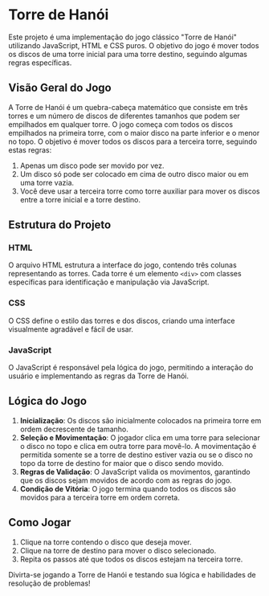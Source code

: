 # Torre de Hanói

Este projeto é uma implementação do jogo clássico "Torre de Hanói" utilizando JavaScript, HTML e CSS puros. O objetivo do jogo é mover todos os discos de uma torre inicial para uma torre destino, seguindo algumas regras específicas.

## Visão Geral do Jogo

A Torre de Hanói é um quebra-cabeça matemático que consiste em três torres e um número de discos de diferentes tamanhos que podem ser empilhados em qualquer torre. O jogo começa com todos os discos empilhados na primeira torre, com o maior disco na parte inferior e o menor no topo. O objetivo é mover todos os discos para a terceira torre, seguindo estas regras:

1. Apenas um disco pode ser movido por vez.
2. Um disco só pode ser colocado em cima de outro disco maior ou em uma torre vazia.
3. Você deve usar a terceira torre como torre auxiliar para mover os discos entre a torre inicial e a torre destino.

## Estrutura do Projeto

### HTML

O arquivo HTML estrutura a interface do jogo, contendo três colunas representando as torres. Cada torre é um elemento `<div>` com classes específicas para identificação e manipulação via JavaScript.

### CSS

O CSS define o estilo das torres e dos discos, criando uma interface visualmente agradável e fácil de usar.

### JavaScript

O JavaScript é responsável pela lógica do jogo, permitindo a interação do usuário e implementando as regras da Torre de Hanói.

## Lógica do Jogo

1. **Inicialização**: Os discos são inicialmente colocados na primeira torre em ordem decrescente de tamanho.
2. **Seleção e Movimentação**: O jogador clica em uma torre para selecionar o disco no topo e clica em outra torre para movê-lo. A movimentação é permitida somente se a torre de destino estiver vazia ou se o disco no topo da torre de destino for maior que o disco sendo movido.
3. **Regras de Validação**: O JavaScript valida os movimentos, garantindo que os discos sejam movidos de acordo com as regras do jogo.
4. **Condição de Vitória**: O jogo termina quando todos os discos são movidos para a terceira torre em ordem correta.

## Como Jogar

1. Clique na torre contendo o disco que deseja mover.
2. Clique na torre de destino para mover o disco selecionado.
3. Repita os passos até que todos os discos estejam na terceira torre.

Divirta-se jogando a Torre de Hanói e testando sua lógica e habilidades de resolução de problemas!
